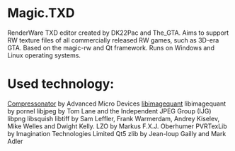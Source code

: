 # Magic.TXD
 RenderWare TXD editor created by DK22Pac and The_GTA. Aims to support RW texture files of all commercially released RW games, such as 3D-era GTA. Based on the magic-rw and Qt framework. Runs on Windows and Linux operating systems.
 
 # Used technology:

[Compressonator](http://gpuopen.com/gaming-product/compressonator/) by Advanced Micro Devices
[libimagequant](https://github.com/pornel/pngquant/tree/master/lib) libimagequant by pornel
libjpeg by Tom Lane and the Independent JPEG Group (IJG)
libpng
libsquish
libtiff by Sam Leffler, Frank Warmerdam, Andrey Kiselev, Mike Welles and Dwight Kelly.
LZO by Markus F.X.J. Oberhumer
PVRTexLib by Imagination Technologies Limited
Qt5
zlib by Jean-loup Gailly and Mark Adler
